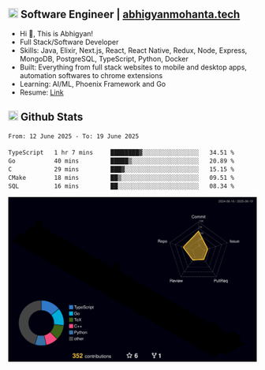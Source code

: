 ## <img src="https://media.giphy.com/media/v1.Y2lkPTc5MGI3NjExNjBuMTFuMDMxcjR0OXp2Zjk5Z3A2ajkzYWpiaDFmdWJhZzY2anM1MCZlcD12MV9naWZzX3NlYXJjaCZjdD1n/UcK7JalnjCz0k/giphy.gif" width="20" height="20" /> Software Engineer | [abhigyanmohanta.tech](https://abhigyanmohanta.tech)


- Hi 👋, This is Abhigyan!
- Full Stack/Software Developer
- Skills: Java, Elixir, Next.js, React, React Native, Redux, Node, Express, MongoDB, PostgreSQL, TypeScript, Python, Docker
- Built: Everything from full stack websites to mobile and desktop apps, automation softwares to chrome extensions
- Learning: AI/ML, Phoenix Framework and Go
- Resume: [Link](https://abhigyan-mohanta.github.io/resume/)


## <img src="https://media.giphy.com/media/v1.Y2lkPTc5MGI3NjExOTVzbjE3Z3F6bDhrNGtzYWpiODJkeTRhcHRqN3MwaGV2cTZ3ajR3eCZlcD12MV9naWZzX3NlYXJjaCZjdD1n/o0vwzuFwCGAFO/giphy.gif" width="20" height="20" /> Github Stats
<!--START_SECTION:waka-->

```txt
From: 12 June 2025 - To: 19 June 2025

TypeScript   1 hr 7 mins     ████████▓░░░░░░░░░░░░░░░░   34.51 %
Go           40 mins         █████▒░░░░░░░░░░░░░░░░░░░   20.89 %
C            29 mins         ███▓░░░░░░░░░░░░░░░░░░░░░   15.15 %
CMake        18 mins         ██▒░░░░░░░░░░░░░░░░░░░░░░   09.51 %
SQL          16 mins         ██░░░░░░░░░░░░░░░░░░░░░░░   08.34 %
```

<!--END_SECTION:waka-->
![](./profile-3d-contrib/profile-night-rainbow.svg)
